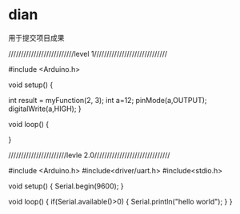 # dian
用于提交项目成果

 //////////////////////////level 1///////////////////////////// 
 
 #include <Arduino.h>


void setup() {
 
  int result = myFunction(2, 3);
  int a=12;
  pinMode(a,OUTPUT);
  digitalWrite(a,HIGH);
}

void loop() 
{
  
}



///////////////////////levle 2.0//////////////////////////////

#include <Arduino.h>
#include<driver/uart.h>
#include<stdio.h>

void setup()
{
   Serial.begin(9600);
}

void loop()
{
    if(Serial.available()>0)
    {
        Serial.println("hello world");
    }
}















